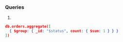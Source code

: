 ### Queries

1.

```json
db.orders.aggregate([
  { $group: { _id: "$status", count: { $sum: 1 } } }
])
```
